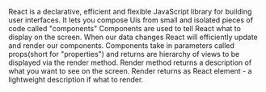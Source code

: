  React is a declarative, efficient and flexible JavaScript library for building user interfaces. 
 It lets you compose Uis from small and isolated pieces of code called "components"
 Components are used to tell React what to display on the screen.
 When our data changes React will efficiently update and render our components.
 Components take in parameters called props(short for "properties") and returns are hierarchy of views to be displayed via the render method.
Render method returns a description of what you want to see on the screen. Render returns as React element - a  lightweight description if what to render.